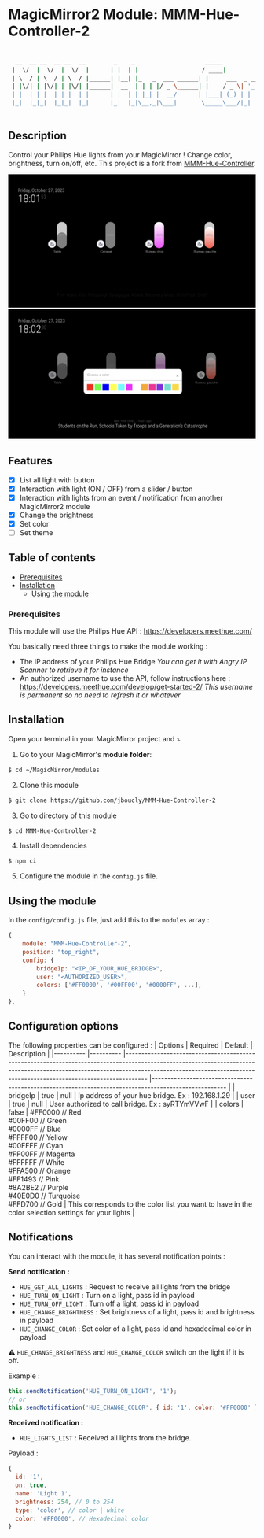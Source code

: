 # MagicMirror2 Module: MMM-Hue-Controller-2

```bash

  __  __ __  __ __  __        _    _                    _____            _             _ _                ___
 |  \/  |  \/  |  \/  |      | |  | |                  / ____|          | |           | | |              |__ \
 | \  / | \  / | \  / |______| |__| |_   _  ___ ______| |     ___  _ __ | |_ _ __ ___ | | | ___ _ __ ______ ) |
 | |\/| | |\/| | |\/| |______|  __  | | | |/ _ \______| |    / _ \| '_ \| __| '__/ _ \| | |/ _ \ '__|______/ /
 | |  | | |  | | |  | |      | |  | | |_| |  __/      | |___| (_) | | | | |_| | | (_) | | |  __/ |        / /_
 |_|  |_|_|  |_|_|  |_|      |_|  |_|\__,_|\___|       \_____\___/|_| |_|\__|_|  \___/|_|_|\___|_|       |____|



```

## Description

Control your Philips Hue lights from your MagicMirror ! Change color, brightness, turn on/off, etc.
This project is a fork from [MMM-Hue-Controller](https://github.com/gueguet/MMM-Hue-Controller).

![screenshot](assets/imgs/MMM-Hue-Controller-2-screenshot.png)
![screenshot](assets/imgs/MMM-Hue-Controller-2-screenshot2.png)

## Features

-   [x] List all light with button
-   [x] Interaction with light (ON / OFF) from a slider / button
-   [x] Interaction with lights from an event / notification from another MagicMirror2 module
-   [x] Change the brightness
-   [x] Set color
-   [ ] Set theme

## Table of contents

-   [Prerequisites](#prerequisites)
-   [Installation](#installation)
    -   [Using the module](#using-the-module)

### Prerequisites

This module will use the Philips Hue API : https://developers.meethue.com/

You basically need three things to make the module working :

-   The IP address of your Philips Hue Bridge
    _You can get it with Angry IP Scanner to retrieve it for instance_
-   An authorized username to use the API, follow instructions here : https://developers.meethue.com/develop/get-started-2/
    _This username is permanent so no need to refresh it or whatever_

## Installation

Open your terminal in your MagicMirror project and ⤵️

1. Go to your MagicMirror's **module folder**:

```sh
$ cd ~/MagicMirror/modules
```

2. Clone this module

```sh
$ git clone https://github.com/jboucly/MMM-Hue-Controller-2
```

3. Go to directory of this module

```sh
$ cd MMM-Hue-Controller-2
```

4. Install dependencies

```sh
$ npm ci
```

5. Configure the module in the `config.js` file.

## Using the module

In the `config/config.js` file, just add this to the `modules` array :

```js
{
    module: "MMM-Hue-Controller-2",
    position: "top_right",
    config: {
        bridgeIp: "<IP_OF_YOUR_HUE_BRIDGE>",
        user: "<AUTHORIZED_USER>",
        colors: ['#FF0000', '#00FF00', '#0000FF', ...],
    }
},
```

## Configuration options

The following properties can be configured :
| Options | Required | Default | Description |
|---------- |---------- |------------------------------------------------------------------------------------------------------------------------------------------------------------------------------------------------------------------------------------------------- |----------------------------------------------------------------------------------------------------- |
| bridgeIp | true | null | Ip address of your hue bridge. Ex : 192.168.1.29 |
| user | true | null | User authorized to call bridge. Ex : syRTYmVVwF |
| colors | false | #FF0000 // Red<br>#00FF00 // Green<br>#0000FF // Blue<br>#FFFF00 // Yellow<br>#00FFFF // Cyan<br>#FF00FF // Magenta<br>#FFFFFF // White<br>#FFA500 // Orange<br>#FF1493 // Pink<br>#8A2BE2 // Purple<br>#40E0D0 // Turquoise<br>#FFD700 // Gold | This corresponds to the color list you want to have in the color selection settings for your lights |

## Notifications

You can interact with the module, it has several notification points :

**Send notification :**

-   `HUE_GET_ALL_LIGHTS` : Request to receive all lights from the bridge
-   `HUE_TURN_ON_LIGHT` : Turn on a light, pass id in payload
-   `HUE_TURN_OFF_LIGHT` : Turn off a light, pass id in payload
-   `HUE_CHANGE_BRIGHTNESS` : Set brightness of a light, pass id and brightness in payload
-   `HUE_CHANGE_COLOR` : Set color of a light, pass id and hexadecimal color in payload

⚠️ `HUE_CHANGE_BRIGHTNESS` and `HUE_CHANGE_COLOR` switch on the light if it is off.

Example :

```javascript
this.sendNotification('HUE_TURN_ON_LIGHT', '1');
// or
this.sendNotification('HUE_CHANGE_COLOR', { id: '1', color: '#FF0000' });
```

**Received notification :**

-   `HUE_LIGHTS_LIST` : Received all lights from the bridge.

Payload :

```javascript
{
  id: '1',
  on: true,
  name: 'Light 1',
  brightness: 254, // 0 to 254
  type: 'color', // color | white
  color: '#FF0000', // Hexadecimal color
}
```
